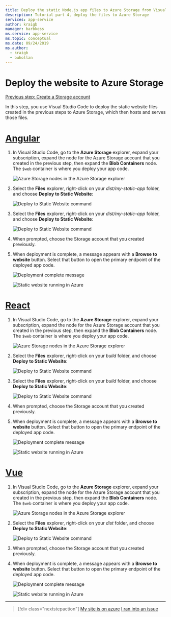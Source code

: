 ```yaml
---
title: Deploy the static Node.js app files to Azure Storage from Visual Studio Code
description: Tutorial part 4, deploy the files to Azure Storage
services: app-service
author: kraigb
manager: barbkess
ms.service: app-service
ms.topic: conceptual
ms.date: 09/24/2019
ms.author:
  - kraigb
  - buhollan
---
```


# Deploy the website to Azure Storage

[Previous step: Create a Storage account](tutorial-vscode-static-website-node-03.md)

In this step, you use Visual Studio Code to deploy the static website files created in the previous steps to Azure Storage, which then hosts and serves those files.

# [Angular](#tab/angular)

1. In Visual Studio Code, go to the **Azure Storage** explorer, expand your subscription, expand the node for the Azure Storage account that you created in the previous step, then expand the **Blob Containers** node. The `$web` container is where you deploy your app code.

   ![Azure Storage nodes in the Azure Storage explorer](media/static-website/storage-nodes.png)

1. Select the **Files** explorer, right-click on your _dist/my-static-app_ folder, and choose **Deploy to Static Website**:

    ![Deploy to Static Website command](media/static-website/deploy-build-angular.png)

1. Select the **Files** explorer, right-click on your _dist/my-static-app_ folder, and choose **Deploy to Static Website**:

    ![Deploy to Static Website command](media/static-website/deploy-build-angular.png)

1. When prompted, choose the Storage account that you created previously.

1. When deployment is complete, a message appears with a **Browse to website** button. Select that button to open the primary endpoint of the deployed app code.

    ![Deployment complete message](media/static-website/deployment-complete.png)

    ![Static website running in Azure](media/static-website/azure-app-angular.png)

# [React](#tab/react)

1. In Visual Studio Code, go to the **Azure Storage** explorer, expand your subscription, expand the node for the Azure Storage account that you created in the previous step, then expand the **Blob Containers** node. The `$web` container is where you deploy your app code.

   ![Azure Storage nodes in the Azure Storage explorer](media/static-website/storage-nodes.png)

1. Select the **Files** explorer, right-click on your _build_ folder, and choose **Deploy to Static Website**:

    ![Deploy to Static Website command](media/static-website/deploy-build-react.png)

1. Select the **Files** explorer, right-click on your _build_ folder, and choose **Deploy to Static Website**:

    ![Deploy to Static Website command](media/static-website/deploy-build-react.png)

1. When prompted, choose the Storage account that you created previously.

1. When deployment is complete, a message appears with a **Browse to website** button. Select that button to open the primary endpoint of the deployed app code.

    ![Deployment complete message](media/static-website/deployment-complete.png)

    ![Static website running in Azure](media/static-website/azure-app-react.png)

# [Vue](#tab/vue)

1. In Visual Studio Code, go to the **Azure Storage** explorer, expand your subscription, expand the node for the Azure Storage account that you created in the previous step, then expand the **Blob Containers** node. The `$web` container is where you deploy your app code.

   ![Azure Storage nodes in the Azure Storage explorer](media/static-website/storage-nodes.png)

1. Select the **Files** explorer, right-click on your _dist_ folder, and choose **Deploy to Static Website**:

    ![Deploy to Static Website command](media/static-website/deploy-build-vue.png)

1. When prompted, choose the Storage account that you created previously.

1. When deployment is complete, a message appears with a **Browse to website** button. Select that button to open the primary endpoint of the deployed app code.

    ![Deployment complete message](media/static-website/deployment-complete.png)

    ![Static website running in Azure](media/static-website/azure-app-vue.png)

---

> [!div class="nextstepaction"]
> [My site is on azure](tutorial-vscode-static-website-node-05.md) [I ran into an issue](https://www.research.net/r/PWZWZ52?tutorial=node-deployment-staticwebsite&step=create-storage)
